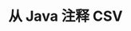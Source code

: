 ---
############################# Static ############################
layout: "auto-gen-annotation"

############################# Head ############################
head_title: "Java CSV Annotation API C# 中的注释"
head_description: "Java API 用于从 CSV、图像、绘图和文档文件格式创建和注释流行的注释类型。"

############################# Header ############################
title: "从 Java 注释 CSV"
description: ""
bg_image: "https://cms.admin.containerize.com/templates/aspose/App_Themes/V3/images/bg/header1.png"
bg_overlay: false
button:
    enable: true
    icon: "fas fa-arrow-down"
    label: "下载免费试用版"
    link: "https://downloads.groupdocs.com/annotation/java"

############################# About ############################
about:
    enable: true
    title: "关于 Java API 的 GroupDocs.Annotation"
    content: |
        GroupDocs.Annotation for Java API 是一个库，允许您在 Mac、Windows 或 Ubuntu 上向 PDF、Word 和其他文档添加注释。 [GroupDocs.Annotation for Java](/annotation/java) 是一个用于管理注释的原生 Java API，全面支持从图像和各种其他文档中创建、添加、编辑、删除、提取和导出注释。您可以在此[页面](https://docs.groupdocs.com/annotation/java/supported-document-formats/)上看到支持的文档格式的完整列表。
        该库不仅允许您处理 CSV 文档，还可以处理许多其他类型的文档，例如 Word、Excel、PowerPoint、Outlook 电子邮件、Visio、Adobe、OpenDocument、OpenOffice、Photoshop、AutoCad 等。
        GroupDocs.Annotation for Java API 允许您创建和添加新注释、编辑注释、提取注释、注释以及从文档中删除它们。该库支持 13 种不同的注释类型，包括文本、折线、区域、下划线、点、水印、箭头、椭圆、文本替换、距离、文本字段、PDF、HTML、Microsoft Word 文档、电子表格、图表、演示文稿中的资源编辑，绘图、图像和许多其他文件格式。
        该示例（请参见下文）演示了如何使用 CSV 文档，在此示例中您可以看到如何使用 GroupDocs 的主要步骤。注释：设置许可证、打开要使用的文档、创建注释，根据需要添加数据对象设置注释属性，并将结果保存到需要的地方。您还可以在我们的 github [页面](https://github.com/groupdocs-annotation/GroupDocs.Annotation-for-Java) 或我们的产品 [文档](https: //docs.groupdocs.com/annotation/java/getting-started/)。

############################# Steps ############################
howTo_Add:
steps_Add:
    enable: true
    title_left: "在 Java 中向 CSV 添加注释的步骤"
    content_left: |
        [GroupDocs.Annotation](/annotation/java/) 通过实施几个简单的步骤，Java 开发人员可以轻松地将各种注释类型添加到任何基于 Java 的应用程序中的 CSV 文件。
        *   创建带有评论和日期的 Reply 对象。
        *   创建 AreaAnnotation 对象，设置区域选项并添加回复。
        *   创建 Annotator 对象并添加区域注释。
        *   保存输出文件。
    title_right: "系统要求"
    content_right: |
        所有主要平台和操作系统都支持 Java API 的 GroupDocs.Annotation。在执行下面的代码之前，请确保您的系统上安装了以下先决条件。
        *   操作系统：Microsoft Windows、Linux、MacOS
        *   开发环境：NetBeans、Intellij IDEA、Eclipse等
        *   Java 运行时环境：Java 7 (1.7) 及更高版本
        *   从 [GroupDocs Artifact Repository](https://repository.groupdocs.com/webapp/#/artifacts/browse/tree/General/repo/com/groupdocs/groupdocs-annotation) 获取最新版本的 GroupDocs.Annotation for Java

############################# Preview ############################
preview_Add:
    enable: true
    title: 注释预览和代码示例
    content: |
        ![Annotation preview image](https://docs.groupdocs.com/annotation/java/images/add-area-annotation.png)
    code: |
        ```java
        // Create an instance of Reply class and add comments
        Reply firstReply = new Reply();
        firstReply.setComment("First comment");
        firstReply.setRepliedOn(Calendar.getInstance().getTime());
        
        Reply secondReply = new Reply();
        secondReply.setComment("Second comment");
        secondReply.setRepliedOn(Calendar.getInstance().getTime());
        
        List<Reply> replies = new ArrayList<Reply>();
        replies.add(firstReply);
        replies.add(secondReply);
        
        // Create an instance of AreaAnnotation class and set options
        AreaAnnotation area = new AreaAnnotation();
        area.setBackgroundColor(65535);
        area.setBox(new Rectangle(100, 100, 100, 100));
        area.setCreatedOn(Calendar.getInstance().getTime());
        area.setMessage("This is area annotation");
        area.setOpacity(0.7);
        area.setPageNumber(0);
        area.setPenColor(65535);
        area.setPenStyle(PenStyle.Dot);
        area.setPenWidth((byte) 3);
        area.setReplies(replies);
        
        // Create an instance of Annotator class
        Annotator annotator = new Annotator("input.bmp");
        
        // Add annotation
        annotator.add(area);
        
        // Save to file
        annotator.save("output.bmp");
        annotator.dispose();
        ```

############################# Steps ############################
howTo_Remove:
steps_Remove:
    enable: true
    title_left: "在 Java 中从 CSV 中删除注释的步骤"
    content_left: |
        [GroupDocs.Annotation](/annotation/java/) 通过实施几个简单的步骤，Java 开发人员可以更轻松地从任何基于 Java 的应用程序中的 CSV 文件中删除注释详细信息。
        *   创建带有评论和日期的 Reply 对象。
        *   实例化 SaveOptions 对象并设置 AnnotationTypes = AnnotationType.None。
        *   使用生成的文档路径或流以及 SaveOptions 对象调用 save 方法。

############################# Preview ############################
preview_Remove:
    enable: true
    code: |
        ```java
        // Create an instance of Annotator class 
        Annotator annotator = new Annotator("C://input.bmp");

        // Remove annotation by set type None 
        SaveOptions saveOptions = new SaveOptions();
        saveOptions.setAnnotationTypes(AnnotationType.None);

        // Save annotation to output file
        annotator.save("C://output.bmp", saveOptions);
        annotator.dispose();
        ```

############################# Steps ############################
howTo_Edit:
steps_Edit:
    enable: true
    title_left: "在 Java 中编辑 CSV 注释的步骤"
    content_left: |
        [GroupDocs.Annotation](/annotation/java/) 通过实施几个简单的步骤，Java 开发人员可以更轻松地从任何基于 Java 的应用程序中的 CSV 文件更新各种注释属性。
        *   使用输入文档路径或流实例化 Annotator 对象，并使用 ImportAnnotations = true 实例化 LoadOptions。
        *   创建一些 AnnotationBase 实现并设置现有注释的 Id（如果未找到具有该 Id 的注释，则不会更改任何内容）或注释的路径列表（所有现有注释将被删除）。
        *   使用传递的注释调用 Annotator 对象的更新方法。
        *   使用生成的文档路径或流以及 SaveOptions 对象调用 save 方法。

############################# Preview ############################
preview_Edit:
    enable: true
    code: |
        ```java
        String outputPath = "UpdateAnnotation.bmp";

        // Create an instance of Annotator class
        Annotator annotator = new Annotator("input.bmp");
        
        // Create an instance of Reply class for first example and add comments
        Reply reply1 = new Reply();
        reply1.setComment("Original first comment");
        reply1.setRepliedOn(Calendar.getInstance().getTime());
        
        Reply reply2 = new Reply();
        reply2.setComment("Original second comment");
        reply2.setRepliedOn(Calendar.getInstance().getTime());
        
        java.util.List replies = new ArrayList();
        replies.add(reply1);
        replies.add(reply2);
        
        // Create an instance of AreaAnnotation class and set options
        AreaAnnotation original = new AreaAnnotation();
        original.setId(1);
        original.setBackgroundColor(65535);
        original.setBox(new Rectangle(100, 100, 100, 100));
        original.setCreatedOn(Calendar.getInstance().getTime());
        original.setMessage("This is original annotation");
        original.setReplies(replies);
        
        // Add original annotation
        annotator.add(original);
        annotator.save(outputPath);
        annotator.dispose();
        
        LoadOptions loadOptions = new LoadOptions();
        
        // Open annotated document
        Annotator annotator1 = new Annotator(outputPath, loadOptions);
        
        // Create an instance of Reply class for update first example
        Reply reply3 = new Reply();
        reply3.setComment("Updated first comment");
        reply3.setRepliedOn(Calendar.getInstance().getTime());
        
        Reply reply4 = new Reply();
        reply4.setComment("Updated second comment");
        reply4.setRepliedOn(Calendar.getInstance().getTime());
        
        java.util.List replies1 = new ArrayList();
        replies1.add(reply3);
        replies1.add(reply4);

        // Suggest we want change some properties of existed annotation
        AreaAnnotation updated = new AreaAnnotation();
        updated.setId(1);
        updated.setBackgroundColor(255);
        updated.setBox(new Rectangle(0, 0, 50, 200));
        updated.setCreatedOn(Calendar.getInstance().getTime());
        updated.setMessage("This is updated annotation");
        updated.setReplies(replies1);
        
        // Update and save annotation
        annotator1.update(updated);
        annotator1.save(outputPath);
        annotator1.dispose();
        ```

############################# Steps ############################
howTo_Extract:
steps_Extract:
    enable: true
    title_left: "在 Java 中从 CSV 提取注释的步骤"
    content_left: |
        [GroupDocs.Annotation](/annotation/java/) 通过实施几个简单的步骤，Java 开发人员可以轻松地对文档进行注释并从任何基于 Java 的应用程序中的 CSV 文件中提取注释信息。
        *   创建带有评论和日期的 Reply 对象。
        *   实例化 LoadOptions 对象并使用 true 参数调用 SetImportAnnotations。
        *   定义类型为 List 的变量。
        *   调用 get 方法并将结果返回到上面的变量。

############################# Preview ############################
preview_Extract:
    enable: true
    code: |
        ```java
        // For using this example input file ("annotated.bmp") must be with annotations
        LoadOptions loadOptions = new LoadOptions();
        
        // Create an instance of Annotator class and get annotations
        final Annotator annotator = new Annotator("annotated.bmp", loadOptions);
        List annotations = annotator.get();
        ```

############################# Demos ############################
demos:
    enable: true
    title: "现场演示添加、删除、编辑、提取文档和图像的注释"
    content: |
        立即访问 [GroupDocs.Annotation 现场演示](https://products.groupdocs.app/annotation/family) 网站，向 CSV 文件添加、删除、编辑和提取注释。 现场演示有以下好处

############################# About Formats ############################
about_formats:
    enable: true
    format:
        # format loop
        - icon: "far fa-file-csv"
          title: "关于 CSV 文件格式"
          content: |
            带有 CSV（逗号分隔值）扩展名的文件表示纯文本文件，其中包含带有逗号分隔值的数据记录。 CSV 文件中的每一行都是文件中包含的记录集中的一条新记录。当数据从一个存储系统传输到另一存储系统时，会生成此类文件。由于所有应用程序都可以识别以逗号分隔的记录，因此将此类数据文件导入数据库非常方便。几乎所有电子表格应用程序（例如 Microsoft Excel 或 OpenOffice Calc）都可以轻松导入 CSV。从此类文件导入的数据排列在电子表格的单元格中以向用户表示。

          link: "https://docs.fileformat.com/image/csv/"

############################# More Formats ############################
more_formats:
    enable: true
    title: "使用其他流行的文档格式"
    content: |
        更新一些流行文件格式的注释属性，如下所述。
    format:
        # format loop
        - name: "Annotate PDF document"
          link: "https://products.groupdocs.com/annotation/java/pdf/"
          description: "Adobe Portable Document Format"

        # format loop
        - name: "Annotate DOC document"
          link: "https://products.groupdocs.com/annotation/java/doc/"
          description: "Microsoft Word Document"

        # format loop
        - name: "Annotate DOCM document"
          link: "https://products.groupdocs.com/annotation/java/docm/"
          description: "Microsoft Word Macro-Enabled Document"

        # format loop
        - name: "Annotate DOCX document"
          link: "https://products.groupdocs.com/annotation/java/docx/"
          description: "Microsoft Word Open XML Document"

        # format loop
        - name: "Annotate DOT document"
          link: "https://products.groupdocs.com/annotation/java/dot/"
          description: "Microsoft Word Document Template"

        # format loop
        - name: "Annotate DOTX document"
          link: "https://products.groupdocs.com/annotation/java/dotx/"
          description: "Word Open XML Document Template"

        # format loop
        - name: "Annotate RTF document"
          link: "https://products.groupdocs.com/annotation/java/rtf/"
          description: "Rich Text Document"

        # format loop
        - name: "Annotate ODT document"
          link: "https://products.groupdocs.com/annotation/java/odt/"
          description: "Open Document Text"

        # format loop
        - name: "Annotate XLS document"
          link: "https://products.groupdocs.com/annotation/java/xls/"
          description: "Microsoft Excel Binary File Format"

        # format loop
        - name: "Annotate XLSX document"
          link: "https://products.groupdocs.com/annotation/java/xlsx/"
          description: "Microsoft Excel Open XML Spreadsheet"

        # format loop
        - name: "Annotate XLSM document"
          link: "https://products.groupdocs.com/annotation/java/xlsm/"
          description: "Microsoft Excel Macro-Enabled Spreadsheet"

        # format loop
        - name: "Annotate XLSB document"
          link: "https://products.groupdocs.com/annotation/java/xlsb/"
          description: "Microsoft Excel Binary Worksheet"

        # format loop
        - name: "Annotate ODS document"
          link: "https://products.groupdocs.com/annotation/java/ods/"
          description: "Open Document Spreadsheet"

        # format loop
        - name: "Annotate PPT document"
          link: "https://products.groupdocs.com/annotation/java/ppt/"
          description: "PowerPoint Presentation"

        # format loop
        - name: "Annotate PPTX document"
          link: "https://products.groupdocs.com/annotation/java/pptx/"
          description: "PowerPoint Open XML Presentation"

        # format loop
        - name: "Annotate PPSX document"
          link: "https://products.groupdocs.com/annotation/java/ppsx/"
          description: "PowerPoint Open XML Slide Show"

        # format loop
        - name: "Annotate POTM document"
          link: "https://products.groupdocs.com/annotation/java/potm/"
          description: "Microsoft PowerPoint Template"

        # format loop
        - name: "Annotate PPTM document"
          link: "https://products.groupdocs.com/annotation/java/pptm/"
          description: "Microsoft PowerPoint Presentation"

        # format loop
        - name: "Annotate PPS document"
          link: "https://products.groupdocs.com/annotation/java/pps/"
          description: "Microsoft PowerPoint 97-2003 Slide Show"

        # format loop
        - name: "Annotate ODP document"
          link: "https://products.groupdocs.com/annotation/java/odp/"
          description: "OpenDocument Presentation"

        # format loop
        - name: "Annotate HTML document"
          link: "https://products.groupdocs.com/annotation/java/html/"
          description: "HyperText Markup Language"

        # format loop
        - name: "Annotate TIFF document"
          link: "https://products.groupdocs.com/annotation/java/tiff/"
          description: "Tagged Image File Format"

        # format loop
        - name: "Annotate JPEG document"
          link: "https://products.groupdocs.com/annotation/java/jpeg/"
          description: "JPEG Image"

        # format loop
        - name: "Annotate PNG document"
          link: "https://products.groupdocs.com/annotation/java/png/"
          description: "Portable Network Graphic"

        # format loop
        - name: "Annotate EML document"
          link: "https://products.groupdocs.com/annotation/java/eml/"
          description: "E-mail Message"

        # format loop
        - name: "Annotate MSG document"
          link: "https://products.groupdocs.com/annotation/java/msg/"
          description: "Microsoft Outlook E-mail Message"

        # format loop
        - name: "Annotate VSD document"
          link: "https://products.groupdocs.com/annotation/java/vsd/"
          description: "Microsoft Visio 2003-2010 Drawing"

        # format loop
        - name: "Annotate VSDX document"
          link: "https://products.groupdocs.com/annotation/java/vsdx/"
          description: "Microsoft Visio Drawing"

        # format loop
        - name: "Annotate VSS document"
          link: "https://products.groupdocs.com/annotation/java/vss/"
          description: "Microsoft Visio 2003-2010 Stencil"

        # format loop
        - name: "Annotate VST document"
          link: "https://products.groupdocs.com/annotation/java/vst/"
          description: "Microsoft Visio 2013 Stencil"

        # format loop
        - name: "Annotate DWG document"
          link: "https://products.groupdocs.com/annotation/java/dwg/"
          description: "Autodesk Design Data Formats"

        # format loop
        - name: "Annotate DXF document"
          link: "https://products.groupdocs.com/annotation/java/dxf/"
          description: "AutoCAD Drawing Interchange"

        # format loop
        - name: "Annotate DCM document"
          link: "https://products.groupdocs.com/annotation/java/dcm/"
          description: "Digital Imaging and Communications in Medicine"

        # format loop
        - name: "Annotate WMF document"
          link: "https://products.groupdocs.com/annotation/java/wmf/"
          description: "Windows Metafile"

        # format loop
        - name: "Annotate EMF document"
          link: "https://products.groupdocs.com/annotation/java/emf/"
          description: "Enhanced Metafile Format"


############################# Back to top ###############################
back_to_top:
    enable: true
---